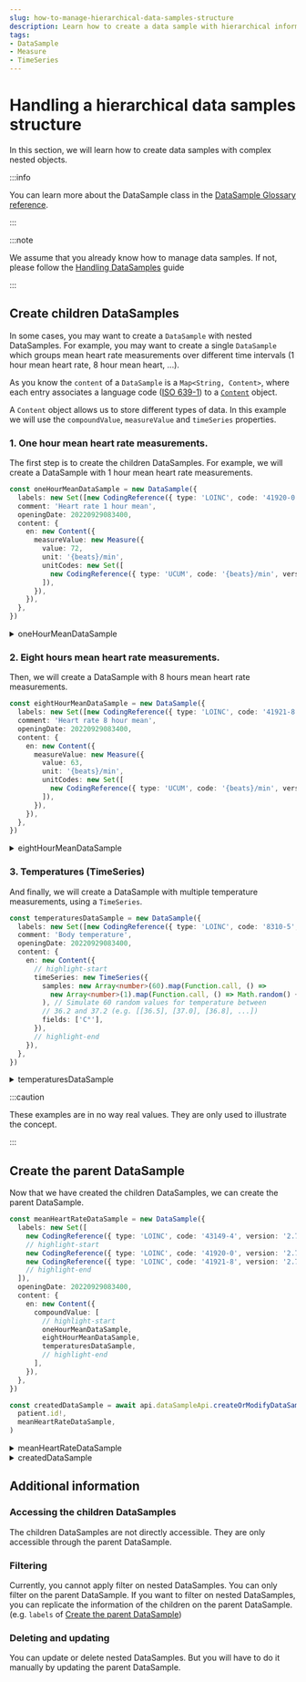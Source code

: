 ```yaml
---
slug: how-to-manage-hierarchical-data-samples-structure
description: Learn how to create a data sample with hierarchical information.
tags:
- DataSample
- Measure
- TimeSeries
---
```


# Handling a hierarchical data samples structure

In this section, we will learn how to create data samples with complex nested objects.

:::info

You can learn more about the DataSample class in the [DataSample Glossary reference](/sdks/glossary#data-sample).

:::

:::note

We assume that you already know how to manage data samples. If not, please follow the [Handling DataSamples](/sdks/how-to/how-to-manage-data-samples/index.md) guide

:::

## Create children DataSamples

In some cases, you may want to create a `DataSample` with nested DataSamples. 
For example, you may want to create a single `DataSample` which groups mean heart rate measurements over
different time intervals (1 hour mean heart rate, 8 hour mean heart, ...).

As you know the `content` of a `DataSample` is a `Map<String, Content>`, where each entry associates a language code ([ISO 639-1](https://en.wikipedia.org/wiki/List_of_ISO_639-1_codes)) to a [`Content`](/sdks/references/classes/Content) object.

A `Content` object allows us to store different types of data. In this example we will use the `compoundValue`, `measureValue` and `timeSeries` properties.

### 1. One hour mean heart rate measurements.

The first step is to create the children DataSamples. For example, we will create a DataSample with 1 hour mean heart rate measurements.

<!-- file://code-samples/how-to/hierarchical-datasample/index.mts snippet:create children dataSample one hour mean-->
```typescript
const oneHourMeanDataSample = new DataSample({
  labels: new Set([new CodingReference({ type: 'LOINC', code: '41920-0', version: '2.73' })]),
  comment: 'Heart rate 1 hour mean',
  openingDate: 20220929083400,
  content: {
    en: new Content({
      measureValue: new Measure({
        value: 72,
        unit: '{beats}/min',
        unitCodes: new Set([
          new CodingReference({ type: 'UCUM', code: '{beats}/min', version: '1.2' }),
        ]),
      }),
    }),
  },
})
```
<!-- output://code-samples/how-to/hierarchical-datasample/oneHourMeanDataSample.txt -->
<details>
<summary>oneHourMeanDataSample</summary>

```json
{
  "comment": "Heart rate 1 hour mean",
  "openingDate": 20220929083400,
  "identifiers": [],
  "healthcareElementIds": {},
  "canvasesIds": {},
  "content": {
    "en": {
      "measureValue": {
        "value": 72,
        "unit": "{beats}/min",
        "unitCodes": {}
      },
      "compoundValue": [],
      "ratio": [],
      "range": []
    }
  },
  "codes": {},
  "labels": {}
}
```
</details>

### 2. Eight hours mean heart rate measurements.

Then, we will create a DataSample with 8 hours mean heart rate measurements.

<!-- file://code-samples/how-to/hierarchical-datasample/index.mts snippet:create children dataSample eight hour mean-->
```typescript
const eightHourMeanDataSample = new DataSample({
  labels: new Set([new CodingReference({ type: 'LOINC', code: '41921-8', version: '2.73' })]),
  comment: 'Heart rate 8 hour mean',
  openingDate: 20220929083400,
  content: {
    en: new Content({
      measureValue: new Measure({
        value: 63,
        unit: '{beats}/min',
        unitCodes: new Set([
          new CodingReference({ type: 'UCUM', code: '{beats}/min', version: '1.2' }),
        ]),
      }),
    }),
  },
})
```
<!-- output://code-samples/how-to/hierarchical-datasample/eightHourMeanDataSample.txt -->
<details>
<summary>eightHourMeanDataSample</summary>

```json
{
  "comment": "Heart rate 8 hour mean",
  "openingDate": 20220929083400,
  "identifiers": [],
  "healthcareElementIds": {},
  "canvasesIds": {},
  "content": {
    "en": {
      "measureValue": {
        "value": 63,
        "unit": "{beats}/min",
        "unitCodes": {}
      },
      "compoundValue": [],
      "ratio": [],
      "range": []
    }
  },
  "codes": {},
  "labels": {}
}
```
</details>

### 3. Temperatures (TimeSeries)

And finally, we will create a DataSample with multiple temperature measurements, using a `TimeSeries`.

<!-- file://code-samples/how-to/hierarchical-datasample/index.mts snippet:create children dataSample temperatures-->
```typescript
const temperaturesDataSample = new DataSample({
  labels: new Set([new CodingReference({ type: 'LOINC', code: '8310-5', version: '2.73' })]),
  comment: 'Body temperature',
  openingDate: 20220929083400,
  content: {
    en: new Content({
      // highlight-start
      timeSeries: new TimeSeries({
        samples: new Array<number>(60).map(Function.call, () =>
          new Array<number>(1).map(Function.call, () => Math.random() + 36.2),
        ), // Simulate 60 random values for temperature between
        // 36.2 and 37.2 (e.g. [[36.5], [37.0], [36.8], ...])
        fields: ['C°'],
      }),
      // highlight-end
    }),
  },
})
```
<!-- output://code-samples/how-to/hierarchical-datasample/temperaturesDataSample.txt -->
<details>
<summary>temperaturesDataSample</summary>

```json
{
  "comment": "Body temperature",
  "openingDate": 20220929083400,
  "identifiers": [],
  "healthcareElementIds": {},
  "canvasesIds": {},
  "content": {
    "en": {
      "timeSeries": {
        "samples": [
          null,
          null,
          null,
          null,
          null,
          null,
          null,
          null,
          null,
          null,
          null,
          null,
          null,
          null,
          null,
          null,
          null,
          null,
          null,
          null,
          null,
          null,
          null,
          null,
          null,
          null,
          null,
          null,
          null,
          null,
          null,
          null,
          null,
          null,
          null,
          null,
          null,
          null,
          null,
          null,
          null,
          null,
          null,
          null,
          null,
          null,
          null,
          null,
          null,
          null,
          null,
          null,
          null,
          null,
          null,
          null,
          null,
          null,
          null,
          null
        ],
        "fields": [
          "C°"
        ]
      },
      "compoundValue": [],
      "ratio": [],
      "range": []
    }
  },
  "codes": {},
  "labels": {}
}
```
</details>

:::caution

These examples are in no way real values. They are only used to illustrate the concept.

:::

## Create the parent DataSample

Now that we have created the children DataSamples, we can create the parent DataSample.

<!-- file://code-samples/how-to/hierarchical-datasample/index.mts snippet:create heart rate datasample-->
```typescript
const meanHeartRateDataSample = new DataSample({
  labels: new Set([
    new CodingReference({ type: 'LOINC', code: '43149-4', version: '2.73' }),
    // highlight-start
    new CodingReference({ type: 'LOINC', code: '41920-0', version: '2.73' }),
    new CodingReference({ type: 'LOINC', code: '41921-8', version: '2.73' }),
    // highlight-end
  ]),
  openingDate: 20220929083400,
  content: {
    en: new Content({
      compoundValue: [
        // highlight-start
        oneHourMeanDataSample,
        eightHourMeanDataSample,
        temperaturesDataSample,
        // highlight-end
      ],
    }),
  },
})

const createdDataSample = await api.dataSampleApi.createOrModifyDataSampleFor(
  patient.id!,
  meanHeartRateDataSample,
)
```
<!-- output://code-samples/how-to/hierarchical-datasample/meanHeartRateDataSample.txt -->
<details>
<summary>meanHeartRateDataSample</summary>

```json
{
  "openingDate": 20220929083400,
  "identifiers": [],
  "healthcareElementIds": {},
  "canvasesIds": {},
  "content": {
    "en": {
      "compoundValue": [
        {
          "comment": "Heart rate 1 hour mean",
          "openingDate": 20220929083400,
          "identifiers": [],
          "healthcareElementIds": {},
          "canvasesIds": {},
          "content": {
            "en": {
              "measureValue": {
                "value": 72,
                "unit": "{beats}/min",
                "unitCodes": {}
              },
              "compoundValue": [],
              "ratio": [],
              "range": []
            }
          },
          "codes": {},
          "labels": {}
        },
        {
          "comment": "Heart rate 8 hour mean",
          "openingDate": 20220929083400,
          "identifiers": [],
          "healthcareElementIds": {},
          "canvasesIds": {},
          "content": {
            "en": {
              "measureValue": {
                "value": 63,
                "unit": "{beats}/min",
                "unitCodes": {}
              },
              "compoundValue": [],
              "ratio": [],
              "range": []
            }
          },
          "codes": {},
          "labels": {}
        },
        {
          "comment": "Body temperature",
          "openingDate": 20220929083400,
          "identifiers": [],
          "healthcareElementIds": {},
          "canvasesIds": {},
          "content": {
            "en": {
              "timeSeries": {
                "samples": [
                  null,
                  null,
                  null,
                  null,
                  null,
                  null,
                  null,
                  null,
                  null,
                  null,
                  null,
                  null,
                  null,
                  null,
                  null,
                  null,
                  null,
                  null,
                  null,
                  null,
                  null,
                  null,
                  null,
                  null,
                  null,
                  null,
                  null,
                  null,
                  null,
                  null,
                  null,
                  null,
                  null,
                  null,
                  null,
                  null,
                  null,
                  null,
                  null,
                  null,
                  null,
                  null,
                  null,
                  null,
                  null,
                  null,
                  null,
                  null,
                  null,
                  null,
                  null,
                  null,
                  null,
                  null,
                  null,
                  null,
                  null,
                  null,
                  null,
                  null
                ],
                "fields": [
                  "C°"
                ]
              },
              "compoundValue": [],
              "ratio": [],
              "range": []
            }
          },
          "codes": {},
          "labels": {}
        }
      ],
      "ratio": [],
      "range": []
    }
  },
  "codes": {},
  "labels": {}
}
```
</details>

<!-- output://code-samples/how-to/hierarchical-datasample/createdDataSample.txt -->
<details>
<summary>createdDataSample</summary>

```json
{
  "id": "0c0711b3-3edc-403c-b0e1-2934a0826381",
  "qualifiedLinks": {},
  "batchId": "0a1d3d09-ddf5-4061-92ca-474a1947d1c1",
  "index": 0,
  "valueDate": 20230328102141,
  "openingDate": 20220929083400,
  "created": 1679991701091,
  "modified": 1679991701091,
  "author": "f7ec463c-44b4-414e-9e7f-f2cc0967cc01",
  "responsible": "b16baab3-b6a3-42a0-b4b5-8dc8e00cc806",
  "identifiers": [],
  "healthcareElementIds": {},
  "canvasesIds": {},
  "content": {
    "en": {
      "compoundValue": [
        {
          "id": "b45c0729-f574-4972-bcbc-e75a2c894ee3",
          "qualifiedLinks": {},
          "openingDate": 20220929083400,
          "comment": "Heart rate 1 hour mean",
          "identifiers": [],
          "healthcareElementIds": {},
          "canvasesIds": {},
          "content": {
            "en": {
              "measureValue": {
                "value": 72,
                "unit": "{beats}/min",
                "unitCodes": {}
              },
              "compoundValue": [],
              "ratio": [],
              "range": []
            }
          },
          "codes": {},
          "labels": {},
          "systemMetaData": {
            "secretForeignKeys": [],
            "cryptedForeignKeys": {},
            "delegations": {},
            "encryptionKeys": {}
          }
        },
        {
          "id": "d671cb14-89b3-4d4f-af5a-63130950f8ce",
          "qualifiedLinks": {},
          "openingDate": 20220929083400,
          "comment": "Heart rate 8 hour mean",
          "identifiers": [],
          "healthcareElementIds": {},
          "canvasesIds": {},
          "content": {
            "en": {
              "measureValue": {
                "value": 63,
                "unit": "{beats}/min",
                "unitCodes": {}
              },
              "compoundValue": [],
              "ratio": [],
              "range": []
            }
          },
          "codes": {},
          "labels": {},
          "systemMetaData": {
            "secretForeignKeys": [],
            "cryptedForeignKeys": {},
            "delegations": {},
            "encryptionKeys": {}
          }
        },
        {
          "id": "5a8353eb-be0c-46a2-9891-9c3df248040c",
          "qualifiedLinks": {},
          "openingDate": 20220929083400,
          "comment": "Body temperature",
          "identifiers": [],
          "healthcareElementIds": {},
          "canvasesIds": {},
          "content": {
            "en": {
              "timeSeries": {
                "fields": [
                  "C°"
                ],
                "samples": [
                  null,
                  null,
                  null,
                  null,
                  null,
                  null,
                  null,
                  null,
                  null,
                  null,
                  null,
                  null,
                  null,
                  null,
                  null,
                  null,
                  null,
                  null,
                  null,
                  null,
                  null,
                  null,
                  null,
                  null,
                  null,
                  null,
                  null,
                  null,
                  null,
                  null,
                  null,
                  null,
                  null,
                  null,
                  null,
                  null,
                  null,
                  null,
                  null,
                  null,
                  null,
                  null,
                  null,
                  null,
                  null,
                  null,
                  null,
                  null,
                  null,
                  null,
                  null,
                  null,
                  null,
                  null,
                  null,
                  null,
                  null,
                  null,
                  null,
                  null
                ],
                "min": [],
                "max": [],
                "mean": [],
                "median": [],
                "variance": []
              },
              "compoundValue": [],
              "ratio": [],
              "range": []
            }
          },
          "codes": {},
          "labels": {},
          "systemMetaData": {
            "secretForeignKeys": [],
            "cryptedForeignKeys": {},
            "delegations": {},
            "encryptionKeys": {}
          }
        }
      ],
      "ratio": [],
      "range": []
    }
  },
  "codes": {},
  "labels": {},
  "systemMetaData": {
    "secretForeignKeys": [
      "9c65385b-746a-4cdb-bb98-a04f935abb80"
    ],
    "cryptedForeignKeys": {
      "b16baab3-b6a3-42a0-b4b5-8dc8e00cc806": {}
    },
    "delegations": {
      "b16baab3-b6a3-42a0-b4b5-8dc8e00cc806": {}
    },
    "encryptionKeys": {
      "b16baab3-b6a3-42a0-b4b5-8dc8e00cc806": {}
    }
  }
}
```
</details>

## Additional information

### Accessing the children DataSamples

The children DataSamples are not directly accessible. They are only accessible through the parent DataSample.

### Filtering

Currently, you cannot apply filter on nested DataSamples. You can only filter on the parent DataSample. If you want to filter on nested DataSamples, you can replicate the information of the children on the parent DataSample. (e.g. `labels` of [Create the parent DataSample](#create-the-parent-datasample))

### Deleting and updating

You can update or delete nested DataSamples. But you will have to do it manually by updating the parent DataSample.

